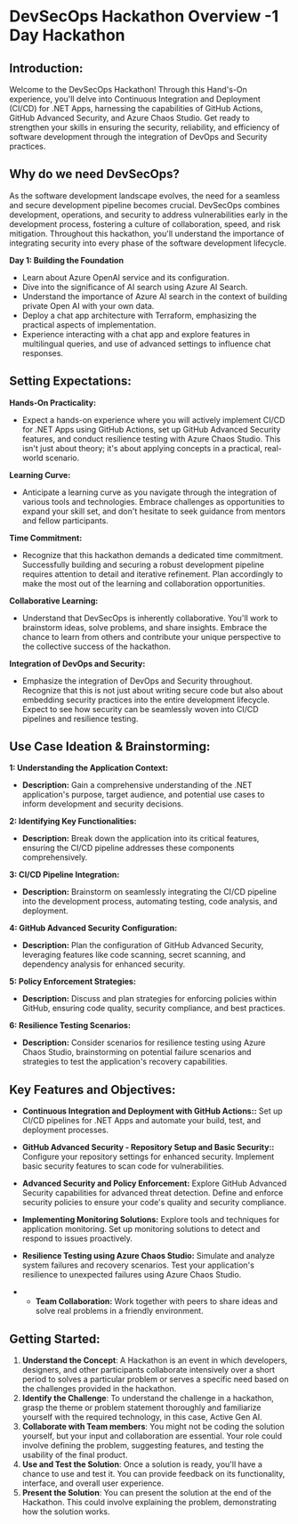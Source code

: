 # DevSecOps Hackathon Overview -1 Day Hackathon

## Introduction:
Welcome to the DevSecOps Hackathon! Through this Hand's-On experience, you'll delve into Continuous Integration and Deployment (CI/CD) for .NET Apps, harnessing the capabilities of GitHub Actions, GitHub Advanced Security, and Azure Chaos Studio. Get ready to strengthen your skills in ensuring the security, reliability, and efficiency of software development through the integration of DevOps and Security practices.

## Why do we need DevSecOps?
As the software development landscape evolves, the need for a seamless and secure development pipeline becomes crucial. DevSecOps combines development, operations, and security to address vulnerabilities early in the development process, fostering a culture of collaboration, speed, and risk mitigation. Throughout this hackathon, you'll understand the importance of integrating security into every phase of the software development lifecycle.

**Day 1: Building the Foundation**
- Learn about Azure OpenAI service and its configuration.
- Dive into the significance of AI search using Azure AI Search.
- Understand the importance of Azure AI search in the context of building private Open AI with your own data.
- Deploy a chat app architecture with Terraform, emphasizing the practical aspects of implementation.
- Experience interacting with a chat app and explore features in multilingual queries, and use of advanced settings to influence chat responses.

## Setting Expectations:

**Hands-On Practicality:**
- Expect a hands-on experience where you will actively implement CI/CD for .NET Apps using GitHub Actions, set up GitHub Advanced Security features, and conduct resilience testing with Azure Chaos Studio. This isn't just about theory; it's about applying concepts in a practical, real-world scenario.

**Learning Curve:**
- Anticipate a learning curve as you navigate through the integration of various tools and technologies. Embrace challenges as opportunities to expand your skill set, and don't hesitate to seek guidance from mentors and fellow participants.

**Time Commitment:**
- Recognize that this hackathon demands a dedicated time commitment. Successfully building and securing a robust development pipeline requires attention to detail and iterative refinement. Plan accordingly to make the most out of the learning and collaboration opportunities.

**Collaborative Learning:**
- Understand that DevSecOps is inherently collaborative. You'll work to brainstorm ideas, solve problems, and share insights. Embrace the chance to learn from others and contribute your unique perspective to the collective success of the hackathon.

**Integration of DevOps and Security:**
- Emphasize the integration of DevOps and Security throughout. Recognize that this is not just about writing secure code but also about embedding security practices into the entire development lifecycle. Expect to see how security can be seamlessly woven into CI/CD pipelines and resilience testing.

## Use Case Ideation & Brainstorming:
**1: Understanding the Application Context:**
- **Description:** Gain a comprehensive understanding of the .NET application's purpose, target audience, and potential use cases to inform development and security decisions.

**2: Identifying Key Functionalities:**
- **Description:** Break down the application into its critical features, ensuring the CI/CD pipeline addresses these components comprehensively.

**3: CI/CD Pipeline Integration:**
- **Description:** Brainstorm on seamlessly integrating the CI/CD pipeline into the development process, automating testing, code analysis, and deployment.

**4: GitHub Advanced Security Configuration:**
- **Description:** Plan the configuration of GitHub Advanced Security, leveraging features like code scanning, secret scanning, and dependency analysis for enhanced security.

**5: Policy Enforcement Strategies:**
- **Description:** Discuss and plan strategies for enforcing policies within GitHub, ensuring code quality, security compliance, and best practices.

**6: Resilience Testing Scenarios:**
- **Description:** Consider scenarios for resilience testing using Azure Chaos Studio, brainstorming on potential failure scenarios and strategies to test the application's recovery capabilities.

## Key Features and Objectives: 

- **Continuous Integration and Deployment with GitHub Actions::** Set up CI/CD pipelines for .NET Apps and automate your build, test, and deployment processes.

- **GitHub Advanced Security - Repository Setup and Basic Security::** Configure your repository settings for enhanced security. Implement basic security features to scan code for vulnerabilities.

- **Advanced Security and Policy Enforcement:** Explore GitHub Advanced Security capabilities for advanced threat detection. Define and enforce security policies to ensure your code's quality and security compliance.

- **Implementing Monitoring Solutions:** Explore tools and techniques for application monitoring. Set up monitoring solutions to detect and respond to issues proactively.

- **Resilience Testing using Azure Chaos Studio:** Simulate and analyze system failures and recovery scenarios. Test your application's resilience to unexpected failures using Azure Chaos Studio.

- - **Team Collaboration:** Work together with peers to share ideas and solve real problems in a friendly environment.

## Getting Started:

1. **Understand the Concept**: A Hackathon is an event in which developers, designers, and other participants collaborate intensively over a short period to solves a particular problem or serves a specific need based on the challenges provided in the hackathon.
2. **Identify the Challenge**: To understand the challenge in a hackathon, grasp the theme or problem statement thoroughly and familiarize yourself with the required technology, in this case, Active Gen AI.
3. **Collaborate with Team members**: You might not be coding the solution yourself, but your input and collaboration are essential. Your role could involve defining the problem, suggesting features, and testing the usability of the final product.
4. **Use and Test the Solution**: Once a solution is ready, you'll have a chance to use and test it. You can provide feedback on its functionality, interface, and overall user experience.
5. **Present the Solution**: You can present the solution at the end of the Hackathon. This could involve explaining the problem, demonstrating how the solution works.
